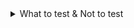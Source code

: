 
<details>
  <summary>What to test & Not to test</summary>

### What to test & Not to test

#### what should be tested
- only test your code and test one thing.
  - What is "one thing" refer to ? : it is one feature or one behavior such as validate input OR transform it. 

- write separated tests for your backend or frontend code.
- Do test your client-side reaction to different responses & errors.
- wirte AAA Pattern's tests.
- focus on the essence of a test when arranging.
- keep your number assertion low (ex. minimize expect statement)

#### what should not be tested
- Don't test thired-party code !
** Because of the third-party API, which has bugs that we cannot fix ** 
- ex. fetch() API - Don't test if it works as intended.
- Don't test your server-side code implicitly via your client-side code.





</details>